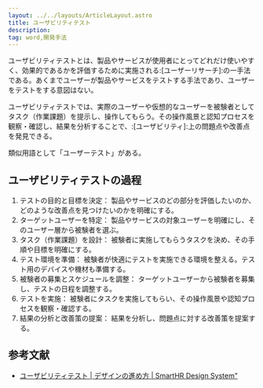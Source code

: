 ```yaml
---
layout: ../../layouts/ArticleLayout.astro
title: ユーザビリティテスト
description:
tag: word,開発手法
---
```


ユーザビリティテストとは、製品やサービスが使用者にとってどれだけ使いやすく、効果的であるかを評価するために実施される:[ユーザーリサーチ]:の一手法である。あくまでユーザーが製品やサービスをテストする手法であり、ユーザーをテストをする意図はない。

ユーザビリティテストでは、実際のユーザーや仮想的なユーザーを被験者としてタスク（作業課題）を提示し、操作してもらう。その操作風景と認知プロセスを観察・確認し、結果を分析することで、:[ユーザビリティ]:上の問題点や改善点を発見できる。

類似用語として「ユーザーテスト」がある。

## ユーザビリティテストの過程
1. テストの目的と目標を決定： 製品やサービスのどの部分を評価したいのか、どのような改善点を見つけたいのかを明確にする。
1. ターゲットユーザーを特定： 製品やサービスの対象ユーザーを明確にし、そのユーザー層から被験者を選ぶ。
1. タスク（作業課題）を設計： 被験者に実施してもらうタスクを決め、その手順や目標を明確にする。
1. テスト環境を準備： 被験者が快適にテストを実施できる環境を整える。テスト用のデバイスや機材も準備する。
1. 被験者の募集とスケジュールを調整： ターゲットユーザーから被験者を募集し、テストの日程を調整する。
1. テストを実施： 被験者にタスクを実施してもらい、その操作風景や認知プロセスを観察・確認する。
1. 結果の分析と改善策の提案： 結果を分析し、問題点に対する改善策を提案する。

## 参考文献
- [ユーザビリティテスト | デザインの進め方 | SmartHR Design System"](https://smarthr.design/products/design-process/usability-test/)
